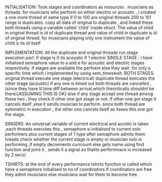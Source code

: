 INTIALISATION:
Took stages and coordinators as resources .
musicians as threads.
for musicians who perform on either electric or acoustic , i created a one more thread of same type
if 0 to 100 are original threads 200 to 101 range is duplicates.
copy all data of original to duplicate , and linked these both threads using a variable called 'child' inside struct.
The value of child in original thread is id of duplicate thread and value of child in duplicate is id of original thread.
for musicians playing only one instrument 
the value of child is its id itself 


IMPLEMENTATION:
All the duplicate and original threads run stage execution part.
if stage is 0 its acoustic if 1 electric 
SINGLE STAGE :
    i have initialised semaphore value to a and e for acoustic and electric stages respectively.
    if stages are available the perfoem else they wait .for only a specific time which i implemented by using sem_timeswait.
BOTH STAGES:
    original thread execute one stage (electrical)
    duplicate thread executes the other stage (acoustic)
    if any one is timed out both threads are cancelled ,(since they have lil time diff between arrival,which theoritically shouldnt be there){ASSUMING THIS IS OK}
    else if any stage accept one thread among these two , they check if other one got stage or not.
    if other one got stage it cancels itself ,else it sends musician to perform.
    since both thread are symmetric in execution , the other one cancels itself as itsees this one got the stage.


SINGERS:
     An universal variable of current electrical and acostic is taken ,each threads executes this , semaphore si initialised to current solo performers plus current stages of 1 type
    after semaphore admits them hreads check whether the current stage is empty or musician solo is performing ,if empty decrements currcount else gets name using find function and joins it , sends it a signal so thatits performnace is increased by 2 secs/

TSHIRTS:
    at the end of every performance tshirts function is called which have a semaphore initialised to no.of coordinators.If coordinators are free they admit musicians else musicians wait for them to become free.
